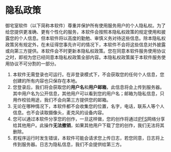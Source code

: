 # **隐私政策**

御宅室软件（以下简称本软件）尊重并保护所有使用服务用户的个人隐私权。为了给您提供更准确、更有个性化的服务，本软件会按照本隐私权政策的规定使用和披露您的个人信息。但本软件将以高度的勤勉、审慎义务对待这些信息。除本隐私权政策另有规定外，在未征得您事先许可的情况下，本软件不会将这些信息对外披露或向第三方提供。本软件会不时更新本隐私权政策。您在同意本软件服务使用协议之时，即视为您已经同意本隐私权政策全部内容。本隐私权政策属于本软件服务使用协议不可分割的一部分。

1. 本软件无需登录也可运行。在非登录模式下，不会获取您的任何个人信息，您创建的所有内容也只保存在本地。
2. 您登录后，我们将会获取您的**用户名**和**用户邮箱**，此信息将会上传到服务器。其中用户名为公开信息，其他用户可以看到您的用户名；邮箱为隐私信息，只用作校验用途，我们不会向第三方提供您的邮箱。
3. 无论在哪种情况下，本软件都不会收集您的位置，名字，电话，联系人等个人信息。也不会读取摄像头，麦克风的设备内容。
4. 您可以通过本软件分享您的创作，一旦这样做，您的创作将通过[IPFS](https://ipfs.tech/)网络分享给其他用户。此操作**无法撤销**，如果其他用户下载了您的创作，我们无法将其删除。
5. 若程序运行时发生错误，本软件可能会请求您上传日志，若您同意，日志将上传到服务器。日志为隐私信息，我们不会提供给第三方。
